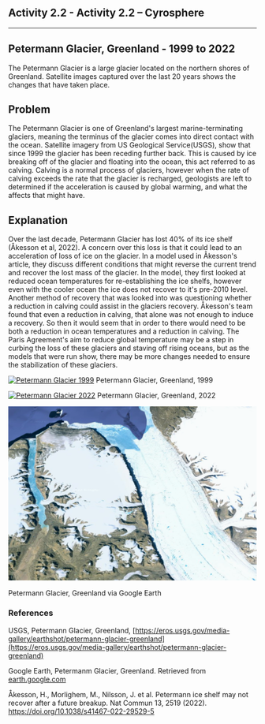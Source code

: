 ## Activity 2.2 - Activity 2.2 – Cyrosphere

---

## Petermann Glacier, Greenland - 1999 to 2022

The Petermann Glacier is a large glacier located on the northern shores of Greenland. 
Satellite images captured over the last 20 years shows the changes that have taken place.

## Problem

The Petermann Glacier is one of Greenland's largest marine-terminating glaciers, meaning the terminus of the glacier comes into
direct contact with the ocean. 
Satellite imagery from US Geological Service(USGS), show that since 1999 the glacier has been receding further back.
This is caused by ice breaking off of the glacier and floating into the ocean, this act referred to as calving.
Calving is a normal process of glaciers, however when the rate of calving exceeds the rate that the glacier is recharged, 
geologists are left to determined if the acceleration is caused by global warming, and what the affects that might have.


## Explanation

Over the last decade, Petermann Glacier has lost 40% of its ice shelf (Åkesson et al, 2022). 
A concern over this loss is that it could lead to an acceleration of loss of ice on the glacier. 
In a model used in Åkesson's article, they discuss different conditions that might reverse the current trend and recover the lost
mass of the glacier. 
In the model, they first looked at reduced ocean temperatures for re-establishing the ice shelfs, however even with the cooler
ocean the ice does not recover to it's pre-2010 level. 
Another method of recovery that was looked into was questioning whether a reduction in calving could assist in the glaciers recovery.
Åkesson's team found that even a reduction in calving, that alone was not enough to induce a recovery.
So then it would seem that in order to there would need to be both a reduction in ocean temperatures and a reduction in calving.
The Paris Agreement's aim to reduce global temperature may be a step in curbing the loss of these glaciers and staving off rising
oceans, but as the models that were run show, there may be more changes needed to ensure the stabilization of these glaciers.

[![Petermann Glacier 1999](https://eros.usgs.gov/sites/eros.usgs.gov/files/2022-08/19990709_PetermannIntro.png)](https://eros.usgs.gov/sites/eros.usgs.gov/files/2022-08/19990709_PetermannIntro.png)
Petermann Glacier, Greenland, 1999

[![Petermann Glacier 2022](https://eros.usgs.gov/sites/eros.usgs.gov/files/2022-08/20220801_PetermannIntro.png)](https://eros.usgs.gov/sites/eros.usgs.gov/files/2022-08/20220801_PetermannIntro.png)
Petermann Glacier, Greenland, 2022

[![Petermann Glacier via Google Earth](../_images/petermann-glacier-google-earth.png)]((../_images/petermann-glacier-google-earth.png))

Petermann Glacier, Greenland via Google Earth

### References
USGS, Petermann Glacier, Greenland, [https://eros.usgs.gov/media-gallery/earthshot/petermann-glacier-greenland](https://eros.usgs.gov/media-gallery/earthshot/petermann-glacier-greenland)

Google Earth, Petermanm Glacier, Greenland. Retrieved from [earth.google.com](https://earth.google.com/web/search/Petermann+Glacier,+Greenland/@80.68959041,-60.57749316,37.08243018a,231035.75818375d,35y,-1.33366157h,46.46498082t,0r/data=CocBGl0SVwolMHg0ZmM4M2M4YTJhY2RjZjJkOjB4ZWJkMGM1NmUwNDA3OTg0MhkAAAAAACBUQCGUv9YAAMBNwCocUGV0ZXJtYW5uIEdsYWNpZXIsIEdyZWVubGFuZBgBIAEiJgokCcFjFJNNej1AEU-u8dsjdz1AGQYGOFYrrFjAIS3cX975rVjA)

Åkesson, H., Morlighem, M., Nilsson, J. et al. Petermann ice shelf may not recover after a future breakup. Nat Commun 13, 2519 (2022). https://doi.org/10.1038/s41467-022-29529-5
